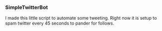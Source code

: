 ### SimpleTwitterBot

I made this little script to automate some tweeting. Right now it is setup to spam twitter every 45 seconds to pander for follows. 
